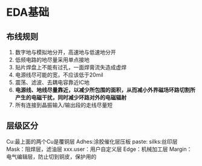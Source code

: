 # EDA基础
## 布线规则
1. 数字地与模拟地分开，高速地与低速地分开
2. 低频电路的地尽量采用单点接地
3. 贴片焊盘上不能有过孔，一面焊膏流失造成虚焊
4. 电源线尽可能的宽，不应该低于20mil
5. 震荡、滤波、去耦电容靠近IC地
6. **电源线、地线尽量靠近，以减少所包围的面积，从而减小外界磁场环路切割所产生的电磁干扰，同时减少环路对外的电磁辐射**
7. 所有连接到晶振输入/输出段的走线尽量短

## 层级区分
Cu:最上面的两个Cu是覆铜层
Adhes:涂胶催化层压板
paste:
silks:丝印层
Mask：阻焊层，滤油层
xxx.user：用户自定义层
Edge：机械加工层
Margin：电气编辑层，防止切到铜皮，保护用的


